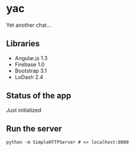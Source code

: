 yac
===

Yet another chat...

## Libraries

* Angular.js 1.3
* Firebase 1.0
* Bootstrap 3.1
* LoDash 2.4

## Status of the app

Just initialized

## Run the server

    python -m SimpleHTTPServer # => localhost:8000
